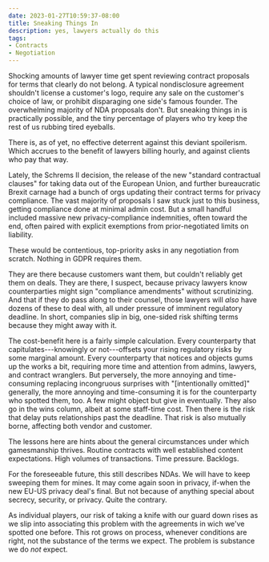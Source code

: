 ```yaml
---
date: 2023-01-27T10:59:37-08:00
title: Sneaking Things In
description: yes, lawyers actually do this
tags:
- Contracts
- Negotiation
---
```


Shocking amounts of lawyer time get spent reviewing contract proposals for terms that clearly do not belong.  A typical nondisclosure agreement shouldn't license a customer's logo, require any sale on the customer's choice of law, or prohibit disparaging one side's famous founder.  The overwhelming majority of NDA proposals don't.  But sneaking things in is practically possible, and the tiny percentage of players who try keep the rest of us rubbing tired eyeballs.

There is, as of yet, no effective deterrent against this deviant spoilerism.  Which accrues to the benefit of lawyers billing hourly, and against clients who pay that way.

Lately, the Schrems II decision, the release of the new "standard contractual clauses" for taking data out of the European Union, and further bureaucratic Brexit carnage had a bunch of orgs updating their contract terms for privacy compliance.  The vast majority of proposals I saw stuck just to this business, getting compliance done at minimal admin cost.  But a small handful included massive new privacy-compliance indemnities, often toward the end, often paired with explicit exemptions from prior-negotiated limits on liability.

These would be contentious, top-priority asks in any negotiation from scratch.  Nothing in GDPR requires them.

They are there because customers want them, but couldn't reliably get them on deals.  They are there, I suspect, because privacy lawyers know counterparties might sign "compliance amendments" without scrutinizing.  And that if they do pass along to their counsel, those lawyers will _also_ have dozens of these to deal with, all under pressure of imminent regulatory deadline.  In short, companies slip in big, one-sided risk shifting terms because they might away with it.

The cost-benefit here is a fairly simple calculation.  Every counterparty that capitulates---knowingly or not---offsets your rising regulatory risks by some marginal amount.  Every counterparty that notices and objects gums up the works a bit, requiring more time and attention from admins, lawyers, and contract wranglers.  But perversely, the more annoying and time-consuming replacing incongruous surprises with "[intentionally omitted]" generally, the more annoying and time-consuming it is for the counterparty who spotted them, too.  A few might object but give in eventually.  They also go in the wins column, albeit at some staff-time cost.  Then there is the risk that delay puts relationships past the deadline.  That risk is also mutually borne, affecting both vendor and customer.

The lessons here are hints about the general circumstances under which gamesmanship thrives.  Routine contracts with well established content expectations.  High volumes of transactions.  Time pressure.  Backlogs.

For the foreseeable future, this still describes NDAs.  We will have to keep sweeping them for mines.  It may come again soon in privacy, if-when the new EU-US privacy deal's final.  But not because of anything special about secrecy, security, or privacy.  Quite the contrary.

As individual players, our risk of taking a knife with our guard down rises as we slip into associating this problem with the agreements in wich we've spotted one before.  This rot grows on process, whenever conditions are right, not the substance of the terms we expect.  The problem is substance we do _not_ expect.
